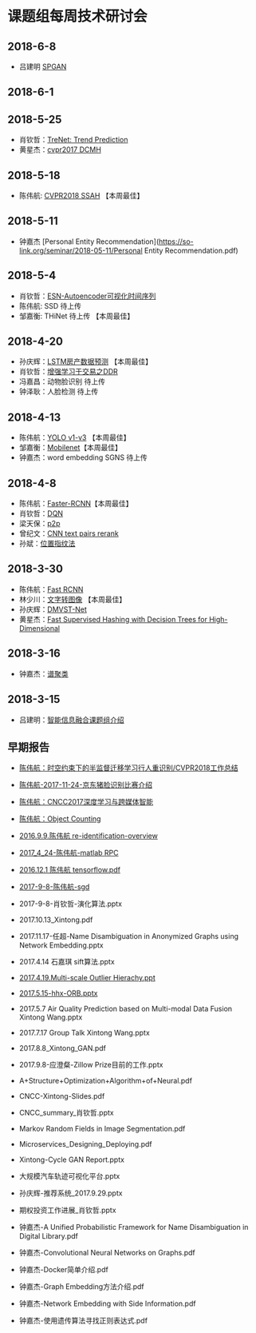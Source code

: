 # 课题组每周技术研讨会
## 2018-6-8
- 吕建明 [SPGAN](https://so-link.org/seminar/2018-06/Image-Image%20Domain%20Adaptation%20with%20Preserved%20Self-Similarity%20and%20Domain-Dissimilarity%20for%20Person%20Re-identification.pdf)
## 2018-6-1

## 2018-5-25
- 肖钦哲：[TreNet: Trend Prediction](https://www.jianshu.com/p/c824c7f72542)
- 黄星杰：[cvpr2017 DCMH](https://so-link.org/seminar/2018-05-26/DCMH.pptx)


## 2018-5-18
- 陈伟航: [CVPR2018 SSAH](../ml/papers/hash/ssah.md) 【本周最佳】

## 2018-5-11
- 钟嘉杰 [Personal Entity Recommendation](https://so-link.org/seminar/2018-05-11/Personal Entity Recommendation.pdf)

## 2018-5-4
- 肖钦哲：[ESN-Autoencoder可视化时间序列](https://www.jianshu.com/p/be24b58e0c01)
- 陈伟航: SSD 待上传
- 邹嘉衡: THiNet 待上传 【本周最佳】

## 2018-4-20
- 孙庆辉：[LSTM房产数据预测](https://so-link.org/seminar/2018-4-20/LSTM房产预测.pptx) 【本周最佳】
- 肖钦哲：[增强学习于交易之DDR](https://www.jianshu.com/p/b740802d2a4e)
- 冯嘉昌：动物脸识别 待上传
- 钟泽耿：人脸检测 待上传 

## 2018-4-13
- 陈伟航：[YOLO v1-v3](../ml/papers/detection/yolo.md) 【本周最佳】
- 邹嘉衡：[Mobilenet](https://so-link.org/seminar/2018-4-13/mobilenet.pptx)【本周最佳】
- 钟嘉杰：word embedding SGNS  待上传 

## 2018-4-8
- 陈伟航：[Faster-RCNN](../ml/papers/detection/faster.html)【本周最佳】
- 肖钦哲：[DQN](https://so-link.org/seminar/2018-4-8/DQN.pptx)
- 梁天保：[p2p](https://so-link.org/seminar/2018-4-8/p2p.pptx)
- 曾纪文：[CNN text pairs rerank](https://so-link.org/seminar/2018-4-8/CNN%20short%20text%20pairs%20rerank.pptx)
- 孙斌：[位置指纹法](https://so-link.org/seminar/2018-4-8/Fingerprinting%20Matching.pptx)

## 2018-3-30
- 陈伟航：[Fast RCNN](../ml/papers/detection/fast_rcnn.html)
- 林少川：[文字转图像](https://so-link.org/seminar/2018-3-30/text2image_StackGAN.pdf) 【本周最佳】
- 孙庆辉：[DMVST-Net](https://so-link.org/seminar/2018-4-8/Deep%20Multi-View%20Spatial-Temporal%20Network%20for%20Taxi%20Demand%20Prediction.pptx)
- 黄星杰：[Fast Supervised Hashing with Decision Trees for High-Dimensional](https://so-link.org/seminar/2018-3-30/Fast%20Supervised%20Hashing%20with%20Decision%20Trees%20for%20High-Dimensional.pptx)

## 2018-3-16

- 钟嘉杰：[谱聚类](../graph-learning/spectral-clustering/spectral-clustering.html)

## 2018-3-15
- 吕建明：[智能信息融合课题组介绍](https://so-link.org/seminar/2018-3-30/智能大数据.pptx)


## 早期报告
 - [陈伟航：时空约束下的半监督迁移学习行人重识别/CVPR2018工作总结](../ml/papers/TFusion.md)
 - [陈伟航-2017-11-24-京东猪脸识别比赛介绍](https://so-link.org/seminar/old/陈伟航-2017-11-24-猪脸识别比赛介绍.pptx)
 - [陈伟航：CNCC2017深度学习与跨媒体智能](../ml/papers/cncc2017.md)
 - [陈伟航：Object Counting](../ml/papers/eccv2016_hydra_ccnn.md)
 - [2016.9.9.陈伟航 re-identification-overview](../ml/reid/reid.md)
 - [2017_4_24-陈伟航-matlab RPC](../ml/matlab/ripc_auto.md)
 - [2016.12.1 陈伟航 tensorflow.pdf](https://so-link.org/seminar/old/2016.12.1陈伟航tensorflow.pdf)
 - [2017-9-8-陈伟航-sgd](https://so-link.org/seminar/old/2017-9-8-陈伟航-sgd.pptx)
 
 - 2017-9-8-肖钦哲-演化算法.pptx
 - 2017.10.13_Xintong.pdf
 - 2017.11.17-任超-Name Disambiguation in Anonymized Graphs using Network Embedding.pptx
 - 2017.4.14 石嘉琪 sift算法.pptx
 - [2017.4.19.Multi-scale Outlier Hierachy.ppt](https://so-link.org/seminar/old/2017.4.19.Multi-scale%20Outlier%20Hierachy.ppt)
 
 - [2017.5.15-hhx-ORB.pptx](https://so-link.org/seminar/old/hhx-ORB.pptx)
 
 - 2017.5.7 Air Quality Prediction based on Multi-modal Data Fusion Xintong Wang.pptx
 
 - 2017.7.17 Group Talk Xintong Wang.pptx
 
 - 2017.8.8_Xintong_GAN.pdf
 
 - 2017.9.8-应澄粲-Zillow Prize目前的工作.pptx
 
 
 - A+Structure+Optimization+Algorithm+of+Neural.pdf
 
 - CNCC-Xintong-Slides.pdf
 
 - CNCC_summary_肖钦哲.pptx
 
 - Markov Random Fields in Image Segmentation.pdf
 
 - Microservices_Designing_Deploying.pdf
 
 - Xintong-Cycle GAN Report.pptx
 
 - 大规模汽车轨迹可视化平台.pptx
 
 - 孙庆辉-推荐系统_2017.9.29.pptx
 
 
 
 - 期权投资工作进展_肖钦哲.pptx
 
 
 - 钟嘉杰-A Unified Probabilistic Framework for Name Disambiguation in Digital Library.pdf
 
 - 钟嘉杰-Convolutional Neural Networks on Graphs.pdf
 
 - 钟嘉杰-Docker简单介绍.pdf
 
 - 钟嘉杰-Graph Embedding方法介绍.pdf
 
 - 钟嘉杰-Network Embedding with Side Information.pdf

 - 钟嘉杰-使用遗传算法寻找正则表达式.pdf
 

 
 